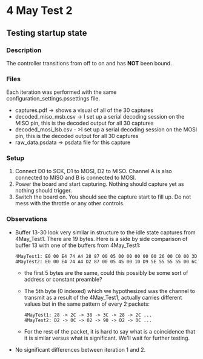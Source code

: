 # 4 May Test 2

## Testing startup state

### Description

The controller transitions from off to on and has **NOT** been bound.

### Files

Each iteration was performed with the same configuration_settings.pssettings file.

- captures.pdf -> shows a visual of all of the 30 captures
- decoded_miso_msb.csv -> I set up a serial decoding session on the MISO pin, this is the decoded output for all 30 captures
- decoded_mosi_lsb.csv - >I set up a serial decoding session on the MOSI pin, this is the decoded output for all 30 captures
- raw_data.psdata -> psdata file for this capture

### Setup

1. Connect D0 to SCK, D1 to MOSI, D2 to MISO. Channel A is also connected to MISO and B is connected to MOSI. 
2. Power the board and start capturing. Nothing should capture yet as nothing should trigger.
3. Switch the board on. You should see the capture start to fill up. Do not mess with the throttle or any other controls.

### Observations

- Buffer 13-30 look very similar in structure to the idle state captures from 4May_Test1. There are 19 bytes. Here is a side by side comparison of buffer 13 with one of the buffers from 4May_Test1:

  ```
  4MayTest1: E0 00 E4 74 A4 28 87 00 05 00 00 00 00 00 26 00 C0 00 3D
  4MayTest2: E0 00 E4 74 A4 D2 87 00 05 45 00 10 D9 5E 55 55 55 00 6C
  ```

  - the first 5 bytes are the same, could this possibly be some sort of address or constant preamble?

  - The 5th byte (0 indexed) which we hypothesized was the channel to transmit as a result of the 4May_Test1, actually carries different values but in the same pattern of every 2 packets:

    ```
    4MayTest1: 28 -> 2C -> 38 -> 3C -> 28 -> 2C ...
    4MayTest2: D2 -> 0C -> 02 -> 90 -> D2 -> 0C ...
    ```

  - For the rest of the packet, it is hard to say what is a coincidence that it is similar versus what is significant. We'll wait for further testing.

- No significant differences between iteration 1 and 2. 